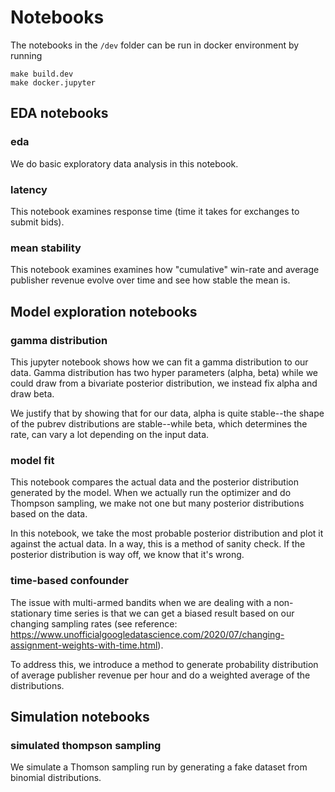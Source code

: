 # Notebooks

The notebooks in the `/dev` folder can be run in docker environment by running
```
make build.dev
make docker.jupyter
```

## EDA notebooks
### eda
We do basic exploratory data analysis in this notebook.
### latency 
This notebook examines response time (time it takes for exchanges to submit 
bids).
### mean stability
This notebook examines examines how "cumulative" win-rate and average 
publisher revenue evolve over time and see how stable the mean is. 

## Model exploration notebooks
### gamma distribution
This jupyter notebook shows how we can fit a gamma distribution to our data. 
Gamma distribution has two hyper parameters (alpha, beta) while we could draw from
a bivariate posterior distribution, we instead fix alpha and draw beta. 

We justify that by showing that for our data, alpha is quite stable--the shape of 
the pubrev distributions are stable--while beta, which determines the rate, can vary
a lot depending on the input data.

### model fit
This notebook compares the actual data and the posterior distribution generated 
by the model. When we actually run the optimizer and do Thompson sampling, we 
make not one but many posterior distributions based on the data.

In this notebook, we take the most probable posterior distribution and plot it 
against the actual data. In a way, this is a method of sanity check. If the 
posterior distribution is way off, we know that it's wrong.

### time-based confounder
The issue with multi-armed bandits when we are dealing with a non-stationary
time series is that we can get a biased result based on our changing sampling
rates (see reference: https://www.unofficialgoogledatascience.com/2020/07/changing-assignment-weights-with-time.html).

To address this, we introduce a method to generate probability distribution
of average publisher revenue per hour and do a weighted average of the
distributions. 

## Simulation notebooks
### simulated thompson sampling
We simulate a Thomson sampling run by generating a fake dataset from binomial
distributions.